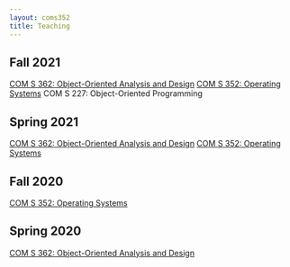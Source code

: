 ```yaml
---
layout: coms352
title: Teaching
---
```


Fall 2021	
---------
[COM S 362: Object-Oriented Analysis and Design](coms362)
[COM S 352: Operating Systems](coms352)
COM S 227: Object-Oriented Programming

Spring 2021	
-----------
[COM S 362: Object-Oriented Analysis and Design](coms362)
[COM S 352: Operating Systems](coms352)

Fall 2020
---------
[COM S 352: Operating Systems](coms352)

Spring 2020
-----------
[COM S 362: Object-Oriented Analysis and Design](coms362)
